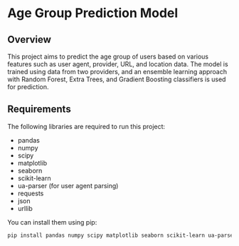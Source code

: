 # Age Group Prediction Model

## Overview

This project aims to predict the age group of users based on various features such as user agent, provider, URL, and location data. The model is trained using data from two providers, and an ensemble learning approach with Random Forest, Extra Trees, and Gradient Boosting classifiers is used for prediction.

## Requirements

The following libraries are required to run this project:

- pandas
- numpy
- scipy
- matplotlib
- seaborn
- scikit-learn
- ua-parser (for user agent parsing)
- requests
- json
- urllib

You can install them using pip:

```bash
pip install pandas numpy scipy matplotlib seaborn scikit-learn ua-parser requests

